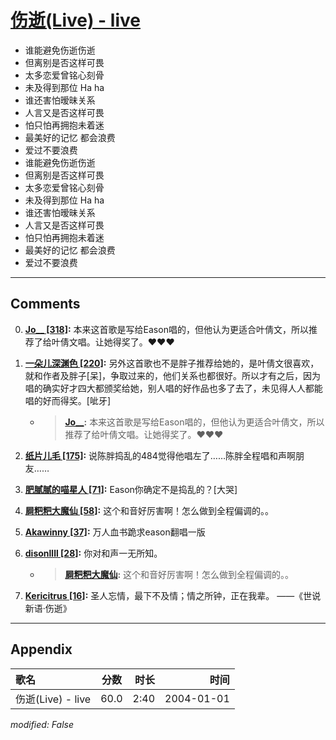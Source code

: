 # [伤逝(Live) - live](https://music.163.com/song?id=66548)

* 谁能避免伤逝伤逝
* 但离别是否这样可畏
* 太多恋爱曾铭心刻骨
* 未及得到那位 Ha ha
* 谁还害怕暧昧关系
* 人言又是否这样可畏
* 怕只怕再拥抱未着迷
* 最美好的记忆 都会浪费
* 爱过不要浪费
* 谁能避免伤逝伤逝
* 但离别是否这样可畏
* 太多恋爱曾铭心刻骨
* 未及得到那位 Ha ha
* 谁还害怕暧昧关系
* 人言又是否这样可畏
* 怕只怕再拥抱未着迷
* 最美好的记忆 都会浪费
* 爱过不要浪费


---

## Comments
0. **[Jo__ \[318\]](https://music.163.com/#/user/home?id=44467784):** 本来这首歌是写给Eason唱的，但他认为更适合叶倩文，所以推荐了给叶倩文唱。让她得奖了。❤️❤️❤️

1. **[一朵儿深渊色 \[220\]](https://music.163.com/#/user/home?id=61662714):** 另外这首歌也不是胖子推荐给她的，是叶倩文很喜欢，就和作者及胖子[呆]，争取过来的，他们关系也都很好。所以才有之后，因为唱的确实好才四大都颁奖给她，别人唱的好作品也多了去了，未见得人人都能唱的好而得奖。[呲牙]
	* > **[Jo__](https://music.163.com/#/user/home?id=44467784):** 本来这首歌是写给Eason唱的，但他认为更适合叶倩文，所以推荐了给叶倩文唱。让她得奖了。❤️❤️❤️

2. **[纸片儿毛 \[175\]](https://music.163.com/#/user/home?id=38604260):** 说陈胖捣乱的484觉得他唱左了……陈胖全程唱和声啊朋友……

3. **[肥腻腻的喵星人 \[71\]](https://music.163.com/#/user/home?id=44561007):** Eason你确定不是捣乱的？[大哭]

4. **[屙粑粑大魔仙 \[58\]](https://music.163.com/#/user/home?id=346676690):** 这个和音好厉害啊！怎么做到全程偏调的。。

5. **[Akawinny \[37\]](https://music.163.com/#/user/home?id=303608673):** 万人血书跪求eason翻唱一版

6. **[disonllll \[28\]](https://music.163.com/#/user/home?id=110678953):** 你对和声一无所知。
	* > **[屙粑粑大魔仙](https://music.163.com/#/user/home?id=346676690):** 这个和音好厉害啊！怎么做到全程偏调的。。

7. **[Kericitrus \[16\]](https://music.163.com/#/user/home?id=105927581):** 圣人忘情，最下不及情；情之所钟，正在我辈。                           ——《世说新语·伤逝》



---

## Appendix

|歌名|分数|时长|时间|
|:---|:---:|---:|---:|
|伤逝(Live) - live|60.0|2:40|2004-01-01

*modified: False*